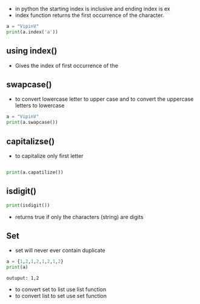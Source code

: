 - in python the starting index is inclusive and ending index is ex
- index function returns the first occurrence of the character. 
```python
a = "VipinV"
print(a.index('a'))
```

## using index()
- Gives the index of first occurrence of the 

## swapcase()

- to convert lowercase letter to upper case and to convert the uppercase letters to lowercase
```python
a = "VipinV"
print(a.swapcase())
```

## capitalizse()
- to capitalize only first letter
```python

print(a.capatilize())
```

## isdigit()
```python
print(isdigit())
```
- returns true if only the characters (string) are digits

## Set
- set will never ever contain duplicate
```python
a = {1,2,1,2,1,2,1,2}
print(a)
```

```text
outuput: 1,2
```

- to convert set to list use list function
- to convert list to set use set function